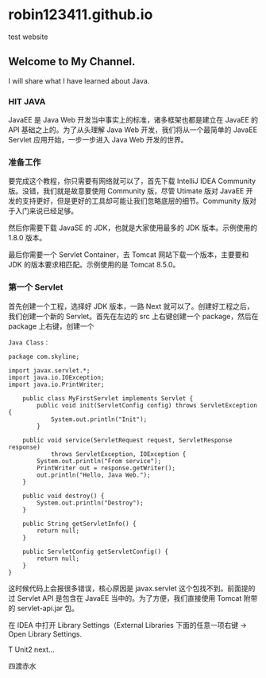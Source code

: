 # robin123411.github.io
test website

## Welcome to My Channel.

I will share what I have learned about Java.  

### HIT JAVA

JavaEE 是 Java Web 开发当中事实上的标准，诸多框架也都是建立在 JavaEE 的 API 基础之上的。为了从头理解 Java Web 开发，我们将从一个最简单的 JavaEE Servlet 应用开始，一步一步进入 Java Web 开发的世界。

### 准备工作
要完成这个教程，你只需要有网络就可以了，首先下载 IntelliJ IDEA Community 版。没错，我们就是故意要使用 Community 版，尽管 Utimate 版对 JavaEE 开发的支持更好，但是更好的工具却可能让我们忽略底层的细节。Community 版对于入门来说已经足够。

然后你需要下载 JavaSE 的 JDK，也就是大家使用最多的 JDK 版本。示例使用的 1.8.0 版本。

最后你需要一个 Servlet Container，去 Tomcat 网站下载一个版本，主要要和 JDK 的版本要求相匹配。示例使用的是 Tomcat 8.5.0。

### 第一个 Servlet
首先创建一个工程，选择好 JDK 版本，一路 Next 就可以了。创建好工程之后，我们创建一个新的 Servlet。首先在左边的 src 上右键创建一个 package，然后在 package 上右键，创建一个 

    Java Class：

    package com.skyline;

    import javax.servlet.*;
    import java.io.IOException;
    import java.io.PrintWriter;

        public class MyFirstServlet implements Servlet {
            public void init(ServletConfig config) throws ServletException {
                System.out.println("Init");
            }

        public void service(ServletRequest request, ServletResponse response)
                throws ServletException, IOException {
            System.out.println("From service");
            PrintWriter out = response.getWriter();
            out.println("Hello, Java Web.");
        }

        public void destroy() {
            System.out.println("Destroy");
        }

        public String getServletInfo() {
            return null;
        }

        public ServletConfig getServletConfig() {
            return null;
        }
    }
这时候代码上会报很多错误，核心原因是 javax.servlet 这个包找不到。前面提的过 Servlet API 是包含在 JavaEE 当中的。为了方便，我们直接使用 Tomcat 附带的 servlet-api.jar 包。

在 IDEA 中打开 Library Settings（External Libraries 下面的任意一项右键 -> Open Library Settings.

T Unit2 next...


四渡赤水

